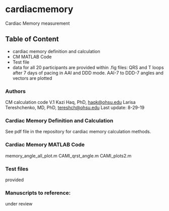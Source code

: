 # cardiacmemory
Cardiac Memory measurement

## Table of Content
  - cardiac memory definition and calculation
  - CM MATLAB Code
  - Test file 
  - data for all 20 participants are provided within .fig files: QRS and T loops after 7 days of pacing in AAI and DDD mode. AAI-7 to DDD-7 angles and vectors are plotted
  
### Authors
CM calculation code V.1
Kazi Haq, PhD, <haqk@ohsu.edu>
Larisa Tereshchenko, MD, PhD, <tereshch@ohsu.edu>
Last update: 8-29-19
  
### Cardiac Memory Definition and Calculation
See pdf file in the repository for cardiac memory calculation methods.

### Cardiac Memory MATLAB Code

memory_angle_all_plot.m     CAMI_qrst_angle.m    CAMI_plots2.m

### Test files

provided

### Manuscripts to reference:

under review
